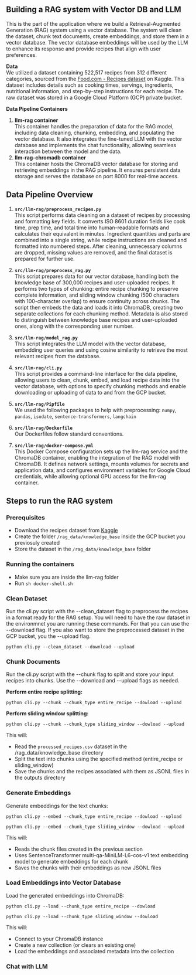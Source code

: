 ## Building a RAG system with Vector DB and LLM

This is the part of the application where we build a Retrieval-Augmented Generation (RAG) system using a vector database. The system will clean the dataset, chunk text documents, create embeddings, and store them in a vector database. The vector database embeddings will be used by the LLM to enhance its response and provide recipes that align with user preferences. 

**Data** <br>
We utilized a dataset containing 522,517 recipes from 312 different categories, sourced from the [Food.com - Recipes dataset](https://www.kaggle.com/datasets/irkaal/foodcom-recipes-and-reviews) on Kaggle. This dataset includes details such as cooking times, servings, ingredients, nutritional information, and step-by-step instructions for each recipe. The raw dataset was stored in a Google Cloud Platform (GCP) private bucket.

**Data Pipeline Containers** <br>
1. <b> llm-rag container </b> <br>
   This container handles the preparation of data for the RAG model, including data cleaning, chunking, embedding, and populating the vector database. It also integrates the fine-tuned LLM with the vector database and implements the chat functionality, allowing seamless interaction between the model and the data.
2. <b> llm-rag-chromadb container </b> <br>
   This container hosts the ChromaDB vector database for storing and retrieving embeddings in the RAG pipeline. It ensures persistent data storage and serves the database on port 8000 for real-time access.

## Data Pipeline Overview

1. **`src/llm-rag/preprocess_recipes.py`** <br>
   This script performs data cleaning on a dataset of recipes by processing and formatting key fields. It converts ISO 8601 duration fields like cook time, prep time, and total time into human-readable formats and calculates their equivalent in minutes. Ingredient quantities and parts are combined into a single string, while recipe instructions are cleaned and formatted into numbered steps. After cleaning, unnecessary columns are dropped, missing values are removed, and the final dataset is prepared for further use.

2. **`src/llm-rag/preprocess_rag.py`** <br>
   This script prepares data for our vector database, handling both the knowledge base of 300,000 recipes and user-uploaded recipes. It performs two types of chunking: entire recipe chunking to preserve complete information, and sliding window chunking (500 characters with 100-character overlap) to ensure continuity across chunks. The script then embeds the data and loads it into ChromaDB, creating two separate collections for each chunking method. Metadata is also stored to distinguish between knowledge base recipes and user-uploaded ones, along with the corresponding user number.

3. **`src/llm-rag/model_rag.py`** <br>
   This script integrates the LLM model with the vector database, embedding user queries and using cosine similarity to retrieve the most relevant recipes from the database.

4. **`src/llm-rag/cli.py`** <br>
   This script provides a command-line interface for the data pipeline, allowing users to clean, chunk, embed, and load recipe data into the vector database, with options to specify chunking methods and enable downloading or uploading of data to and from the GCP bucket.

5. **`src/llm-rag/Pipfile`** <br>
   We used the following packages to help with preprocessing: `numpy`, `pandas`, `isodate`, `sentence-transformers`, `langchain`

6. **`src/llm-rag/Dockerfile`** <br>
   Our Dockerfiles follow standard conventions.

7. **`src/llm-rag/docker-compose.yml`** <br>
   This Docker Compose configuration sets up the llm-rag service and the ChromaDB container, enabling the integration of the RAG model with ChromaDB. It defines network settings, mounts volumes for secrets and application data, and configures environment variables for Google Cloud credentials, while allowing optional GPU access for the llm-rag container.

## Steps to run the RAG system

### Prerequisites
   * Download the recipes dataset from [Kaggle](https://www.kaggle.com/datasets/irkaal/foodcom-recipes-and-reviews)
   * Create the folder `/rag_data/knowledge_base` inside the GCP bucket you previosuly created
   * Store the dataset in the `/rag_data/knowledge_base` folder 

### Running the containers
   * Make sure you are inside the llm-rag folder 
   * Run `sh docker-shell.sh`

### Clean Dataset
   Run the cli.py script with the --clean_dataset flag to preprocess the recipes in a format ready for the RAG setup. You will need to have the raw dataset in the environmnet you are running these commands. For that you can use the --download flag. If you also want to store the preprocessed dataset in the GCP bucket, you the --upload flag.

   `python cli.py --clean_dataset --download --upload`

### Chunk Documents
   Run the cli.py script with the --chunk flag to split and store your input recipes into chunks. Use the --download and --upload flags as needed.

   <b> Perform entire recipe splitting: </b>

   `python cli.py --chunk --chunk_type entire_recipe --dowload --upload`

   <b> Perform sliding window splitting: </b>

   `python cli.py --chunk --chunk_type sliding_window --dowload --upload`

   This will: <br>
   * Read the `processed_recipes.csv` dataset in the /rag_data/knowledge_base directory
   * Split the text into chunks using the specified method (entire_recipe or sliding_window)
   * Save the chunks and the recipes associated with them as JSONL files in the outputs directory

### Generate Embeddings
   Generate embeddings for the text chunks:

   `python cli.py --embed --chunk_type entire_recipe --dowload --upload`

   `python cli.py --embed --chunk_type sliding_window --dowload --upload`

   This will: <br>
   * Reads the chunk files created in the previous section
   * Uses SentenceTransformer multi-qa-MiniLM-L6-cos-v1 text embedding model to generate embeddings for each chunk
   * Saves the chunks with their embeddings as new JSONL files

### Load Embeddings into Vector Database
   Load the generated embeddings into ChromaDB:

   `python cli.py --load --chunk_type entire_recipe --dowload`

   `python cli.py --load --chunk_type sliding_window --dowload`

   This will: <br>
   * Connect to your ChromaDB instance
   * Create a new collection (or clears an existing one)
   * Load the embeddings and associated metadata into the collection

### Chat with LLM

